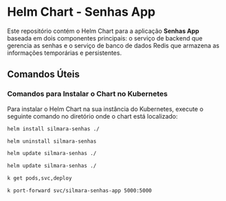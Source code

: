 # Helm Chart - Senhas App

Este repositório contém o Helm Chart para a aplicação **Senhas App** baseada em dois componentes principais: o serviço de backend que gerencia as senhas e o serviço de banco de dados Redis que armazena as informações temporárias e persistentes.

## Comandos Úteis

### Comandos para Instalar o Chart no Kubernetes

Para instalar o Helm Chart na sua instância do Kubernetes, execute o seguinte comando no diretório onde o chart está localizado:

```bash
helm install silmara-senhas ./

helm uninstall silmara-senhas

helm update silmara-senhas ./

helm update silmara-senhas ./

k get pods,svc,deploy

k port-forward svc/silmara-senhas-app 5000:5000

